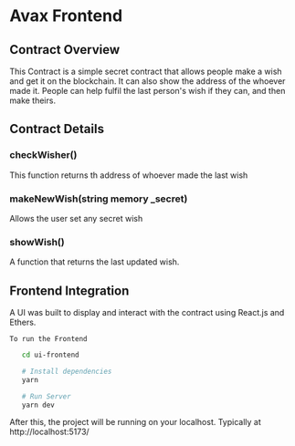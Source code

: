 # Avax Frontend

## Contract Overview

This Contract is a simple secret contract that allows people make a wish and get it on the blockchain. It can also show the address of the whoever made it. People can help fulfil the last person's wish if they can, and then make theirs.

## Contract Details

### checkWisher()

This function returns th address of whoever made the last wish

### makeNewWish(string memory _secret)

Allows the user set any secret wish

### showWish()

A function that returns the last updated wish.

## Frontend Integration

A UI was built to display and interact with the contract using React.js and Ethers.

`To run the Frontend`

```zsh
   cd ui-frontend

   # Install dependencies
   yarn

   # Run Server
   yarn dev
```

After this, the project will be running on your localhost. Typically at http://localhost:5173/